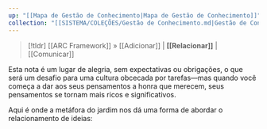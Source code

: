 ```yaml
---
up: "[[Mapa de Gestão de Conhecimento|Mapa de Gestão de Conhecimento]]"
collection: "[[SISTEMA/COLEÇÕES/Gestão de Conhecimento.md|Gestão de Conhecimento]]"
---
```

> [!tldr] [[ARC Framework]] » [[Adicionar]] | **[[Relacionar]]** | [[Comunicar]] 

Esta nota é um lugar de alegria, sem expectativas ou obrigações, o que será um desafio para uma cultura obcecada por tarefas—mas quando você começa a dar aos seus pensamentos a honra que merecem, seus pensamentos se tornam mais ricos e significativos.

Aqui é onde a metáfora do jardim nos dá uma forma de abordar o relacionamento de ideias: